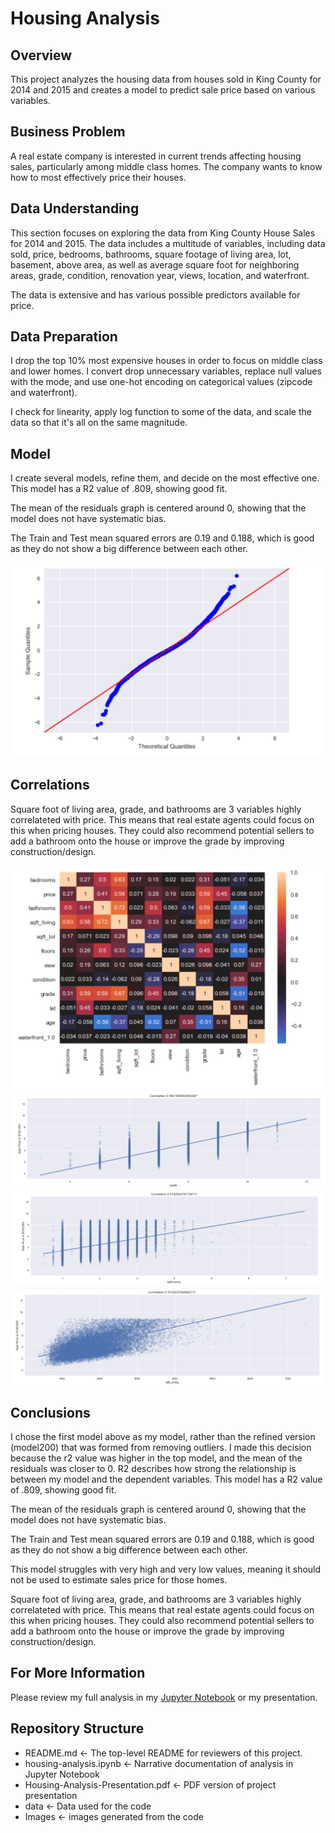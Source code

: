 # Housing Analysis

## Overview

This project analyzes the housing data from houses sold in King County for 2014 and 2015 and creates a model to predict sale price based on various variables.

## Business Problem

A real estate company is interested in current trends affecting housing sales, particularly among middle class homes. The company wants to know how to most effectively price their houses. 

## Data Understanding

This section focuses on exploring the data from King County House Sales for 2014 and 2015. The data includes a multitude of variables, including data sold, price, bedrooms, bathrooms, square footage of living area, lot, basement, above area, as well as average square foot for neighboring areas, grade, condition, renovation year, views, location, and waterfront.

The data is extensive and has various possible predictors available for price.

## Data Preparation

I drop the top 10% most expensive houses in order to focus on middle class and lower homes. I convert drop unnecessary variables, replace null values with the mode, and use one-hot encoding on categorical values (zipcode and waterfront). 

I check for linearity, apply log function to some of the data, and scale the data so that it's all on the same magnitude. 

## Model

I create several models, refine them, and decide on the most effective one. This model has a R2 value of .809, showing good fit.

The mean of the residuals graph is centered around 0, showing that the model does not have systematic bias.

The Train and Test mean squared errors are 0.19 and 0.188, which is good as they do not show a big difference between each other.

![picture](https://github.com/kstrickland680/housing-analysis/blob/main/images/Normality.JPG)

## Correlations

Square foot of living area, grade, and bathrooms are 3 variables highly correlateted with price. This means that real estate agents could focus on this when pricing houses.  They could also recommend potential sellers to add a bathroom onto the house or improve the grade by improving construction/design. 

![picture](https://github.com/kstrickland680/housing-analysis/blob/main/images/corr.JPG)
![picture](https://github.com/kstrickland680/housing-analysis/blob/main/images/Grade.JPG)
![picture](https://github.com/kstrickland680/housing-analysis/blob/main/images/bathrooms.JPG)
![picture](https://github.com/kstrickland680/housing-analysis/blob/main/images/sqft_living.JPG)


## Conclusions

I chose the first model above as my model, rather than the refined version (model200) that was formed from removing outliers. I made this decision because the r2 value was higher in the top model, and the mean of the residuals was closer to 0. R2 describes how strong the relationship is between my model and the dependent variables. This model has a R2 value of .809, showing good fit.

The mean of the residuals graph is centered around 0, showing that the model does not have systematic bias.

The Train and Test mean squared errors are 0.19 and 0.188, which is good as they do not show a big difference between each other.

This model struggles with very high and very low values, meaning it should not be used to estimate sales price for those homes.

Square foot of living area, grade, and bathrooms are 3 variables highly correlateted with price. This means that real estate agents could focus on this when pricing houses. They could also recommend potential sellers to add a bathroom onto the house or improve the grade by improving construction/design.

## For More Information

Please review my full analysis in my [Jupyter Notebook](housing-analysis.ipynb) or my presentation.

## Repository Structure
- README.md <- The top-level README for reviewers of this project. 
- housing-analysis.ipynb <- Narrative documentation of analysis in Jupyter Notebook
- Housing-Analysis-Presentation.pdf <- PDF version of project presentation 
- data <- Data used for the code
- Images <- images generated from the code 
